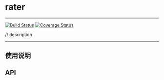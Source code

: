 # rater

---

[![Build Status](https://secure.travis-ci.org/aralejs/rater.png)](https://travis-ci.org/seedit/rater)
[![Coverage Status](https://coveralls.io/repos/aralejs/rater/badge.png?branch=master)](https://coveralls.io/r/seedit/rater)


// description

---

## 使用说明


## API
